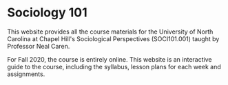 # Sociology 101

This website provides all the course materials for the University of North Carolina at Chapel Hill's Sociological Perspectives (SOCI101.001) taught by Professor Neal Caren.

For Fall 2020, the course is entirely online. This website is an interactive guide to the course, including the syllabus, lesson plans for each week and assignments.

 
